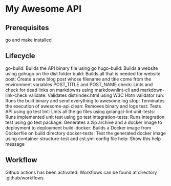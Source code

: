 # My Awesome API

## Prerequisites

go and make installed

## Lifecycle

go-build:        Builds the API binary file using go
hugo-build:              Builds a website using gohugo on the dist folder
build:   Builds all that is needed for website
post: Create a new blog post whose filename and title come from the environment
variables POST_TITLE and POST_NAME
check:   Lints and check for dead links on markdowns using markdownlint-cli and
markdown-link-check
validate:  Validates dist/index.html using W3C Hbtn validator
run:     Runs the built binary and send everything to awesome.log
stop:    Terminates the execution of awesome-api
clean:   Removes binary and logs
test:    Tests API using go test
lint:    Lints all the go files using golangci-lint
unit-tests:      Runs implemented unit test using go test
integration-tests:       Runs integration test using go test
package:   Generates a zip archive and a docker image to deployment to
deployment
build-docker:    Builds a Docker image from Dockerfile on build directory
docker-tests: Test the generated docker image using container-structure-test
and cst.yml config file
help:    Show this help message

## Workflow

Github actions has been activated. Workflows can be found at directory
.github/workflows
